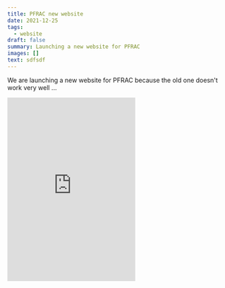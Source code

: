 ```yaml
---
title: PFRAC new website
date: 2021-12-25
tags:
  - website
draft: false
summary: Launching a new website for PFRAC
images: []
text: sdfsdf
---
```


We are launching a new website for PFRAC because the old one doesn't work very well ...

<iframe src="https://www.strava.com/segments/30806210/embed" width="290px" height="415px" frameBorder="0" scrolling="yes"></iframe>
